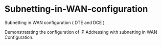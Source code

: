 # Subnetting-in-WAN-configuration
Subnetting in WAN configuration ( DTE and DCE )

Demonstratating the configuration of IP Addressing with subnetting in WAN Configuration.
